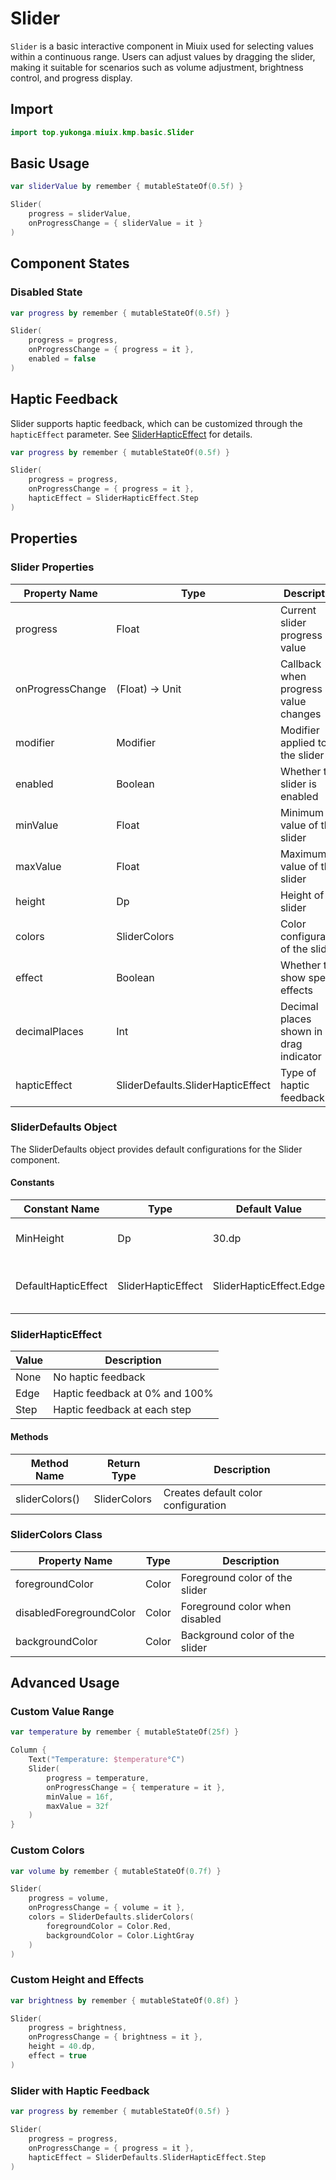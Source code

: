 # Slider

`Slider` is a basic interactive component in Miuix used for selecting values within a continuous range. Users can adjust values by dragging the slider, making it suitable for scenarios such as volume adjustment, brightness control, and progress display.

## Import

```kotlin
import top.yukonga.miuix.kmp.basic.Slider
```

## Basic Usage

```kotlin
var sliderValue by remember { mutableStateOf(0.5f) }

Slider(
    progress = sliderValue,
    onProgressChange = { sliderValue = it }
)
```

## Component States

### Disabled State

```kotlin
var progress by remember { mutableStateOf(0.5f) }

Slider(
    progress = progress,
    onProgressChange = { progress = it },
    enabled = false
)
```

## Haptic Feedback

Slider supports haptic feedback, which can be customized through the `hapticEffect` parameter. See [SliderHapticEffect](../components/slider#sliderhapticeffect) for details.

```kotlin
var progress by remember { mutableStateOf(0.5f) }

Slider(
    progress = progress,
    onProgressChange = { progress = it },
    hapticEffect = SliderHapticEffect.Step
)
```

## Properties

### Slider Properties

| Property Name    | Type                              | Description                            | Default Value                      | Required |
| ---------------- | --------------------------------- | -------------------------------------- | ---------------------------------- | -------- |
| progress         | Float                             | Current slider progress value          | -                                  | Yes      |
| onProgressChange | (Float) -> Unit                   | Callback when progress value changes   | -                                  | Yes      |
| modifier         | Modifier                          | Modifier applied to the slider         | Modifier                           | No       |
| enabled          | Boolean                           | Whether the slider is enabled          | true                               | No       |
| minValue         | Float                             | Minimum value of the slider            | 0f                                 | No       |
| maxValue         | Float                             | Maximum value of the slider            | 1f                                 | No       |
| height           | Dp                                | Height of the slider                   | SliderDefaults.MinHeight           | No       |
| colors           | SliderColors                      | Color configuration of the slider      | SliderDefaults.sliderColors()      | No       |
| effect           | Boolean                           | Whether to show special effects        | false                              | No       |
| decimalPlaces    | Int                               | Decimal places shown in drag indicator | 2                                  | No       |
| hapticEffect     | SliderDefaults.SliderHapticEffect | Type of haptic feedback                | SliderDefaults.DefaultHapticEffect | No       |

### SliderDefaults Object

The SliderDefaults object provides default configurations for the Slider component.

#### Constants

| Constant Name       | Type               | Default Value           | Description                  |
| ------------------- | ------------------ | ----------------------- | ---------------------------- |
| MinHeight           | Dp                 | 30.dp                   | Default height of the slider |
| DefaultHapticEffect | SliderHapticEffect | SliderHapticEffect.Edge | Default haptic feedback type |

### SliderHapticEffect

| Value | Description                    |
| ----- | ------------------------------ |
| None  | No haptic feedback             |
| Edge  | Haptic feedback at 0% and 100% |
| Step  | Haptic feedback at each step   |

#### Methods

| Method Name    | Return Type  | Description                         |
| -------------- | ------------ | ----------------------------------- |
| sliderColors() | SliderColors | Creates default color configuration |

### SliderColors Class

| Property Name           | Type  | Description                    |
| ----------------------- | ----- | ------------------------------ |
| foregroundColor         | Color | Foreground color of the slider |
| disabledForegroundColor | Color | Foreground color when disabled |
| backgroundColor         | Color | Background color of the slider |

## Advanced Usage

### Custom Value Range

```kotlin
var temperature by remember { mutableStateOf(25f) }

Column {
    Text("Temperature: $temperature°C")
    Slider(
        progress = temperature,
        onProgressChange = { temperature = it },
        minValue = 16f,
        maxValue = 32f
    )
}
```

### Custom Colors

```kotlin
var volume by remember { mutableStateOf(0.7f) }

Slider(
    progress = volume,
    onProgressChange = { volume = it },
    colors = SliderDefaults.sliderColors(
        foregroundColor = Color.Red,
        backgroundColor = Color.LightGray
    )
)
```

### Custom Height and Effects

```kotlin
var brightness by remember { mutableStateOf(0.8f) }

Slider(
    progress = brightness,
    onProgressChange = { brightness = it },
    height = 40.dp,
    effect = true
)
```

### Slider with Haptic Feedback

```kotlin
var progress by remember { mutableStateOf(0.5f) }

Slider(
    progress = progress,
    onProgressChange = { progress = it },
    hapticEffect = SliderDefaults.SliderHapticEffect.Step
)
```
